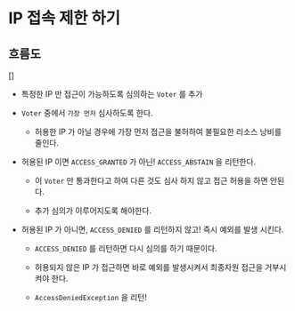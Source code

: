 # IP 접속 제한 하기

## 흐름도

[]

- 특정한 IP 만 접근이 가능하도록 심의하는 `Voter` 를 추가

- `Voter` 중에서 `가장 먼저` 심사하도록 한다.

    - 허용한 IP 가 아닐 경우에 가장 먼저 접근을 불허하여 불필요한 리소스 낭비를 줄인다.

- 허용된 IP 이면 `ACCESS_GRANTED` 가 아닌! `ACCESS_ABSTAIN` 을 리턴한다.

    - 이 `Voter` 만 통과한다고 하여 다른 것도 심사 하지 않고 접근 허용을 하면 안된다.

    - 추가 심의가 이루어지도록 해야한다.

- 허용된 IP 가 아니면, `ACCESS_DENIED` 를 리턴하지 않고! 즉시 예외를 발생 시킨다.

    - `ACCESS_DENIED` 를 리턴하면 다시 심의를 하기 때문이다.

    - 허용되지 않은 IP 가 접근하면 바로 예외를 발생시켜서 최종자원 접근을 거부시켜야 한다.

    - `AccessDeniedException` 을 리턴! 